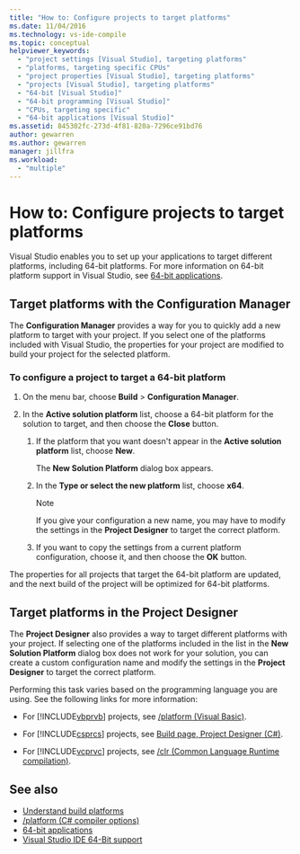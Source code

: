 ```yaml
---
title: "How to: Configure projects to target platforms"
ms.date: 11/04/2016
ms.technology: vs-ide-compile
ms.topic: conceptual
helpviewer_keywords:
  - "project settings [Visual Studio], targeting platforms"
  - "platforms, targeting specific CPUs"
  - "project properties [Visual Studio], targeting platforms"
  - "projects [Visual Studio], targeting platforms"
  - "64-bit [Visual Studio]"
  - "64-bit programming [Visual Studio]"
  - "CPUs, targeting specific"
  - "64-bit applications [Visual Studio]"
ms.assetid: 845302fc-273d-4f81-820a-7296ce91bd76
author: gewarren
ms.author: gewarren
manager: jillfra
ms.workload:
  - "multiple"
---
```

# How to: Configure projects to target platforms

Visual Studio enables you to set up your applications to target different platforms, including 64-bit platforms. For more information on 64-bit platform support in Visual Studio, see [64-bit applications](/dotnet/framework/64-bit-apps).

## Target platforms with the Configuration Manager

The **Configuration Manager** provides a way for you to quickly add a new platform to target with your project. If you select one of the platforms included with Visual Studio, the properties for your project are modified to build your project for the selected platform.

### To configure a project to target a 64-bit platform

1. On the menu bar, choose **Build** > **Configuration Manager**.

2. In the **Active solution platform** list, choose a 64-bit platform for the solution to target, and then choose the **Close** button.

    1. If the platform that you want doesn't appear in the **Active solution platform** list, choose **New**.

         The **New Solution Platform** dialog box appears.

    2. In the **Type or select the new platform** list, choose **x64**.

        > [!NOTE]
        >  If you give your configuration a new name, you may have to modify the settings in the **Project Designer** to target the correct platform.

    3. If you want to copy the settings from a current platform configuration, choose it, and then choose the **OK** button.

The properties for all projects that target the 64-bit platform are updated, and the next build of the project will be optimized for 64-bit platforms.

## Target platforms in the Project Designer

The **Project Designer** also provides a way to target different platforms with your project. If selecting one of the platforms included in the list in the **New Solution Platform** dialog box does not work for your solution, you can create a custom configuration name and modify the settings in the **Project Designer** to target the correct platform.

Performing this task varies based on the programming language you are using. See the following links for more information:

- For [!INCLUDE[vbprvb](../code-quality/includes/vbprvb_md.md)] projects, see [/platform (Visual Basic)](/dotnet/visual-basic/reference/command-line-compiler/platform).

- For [!INCLUDE[csprcs](../data-tools/includes/csprcs_md.md)] projects, see [Build page, Project Designer (C#)](../ide/reference/build-page-project-designer-csharp.md).

- For [!INCLUDE[vcprvc](../code-quality/includes/vcprvc_md.md)] projects, see [/clr (Common Language Runtime compilation)](/cpp/build/reference/clr-common-language-runtime-compilation).

## See also

- [Understand build platforms](../ide/understanding-build-platforms.md)
- [/platform (C# compiler options)](/dotnet/csharp/language-reference/compiler-options/platform-compiler-option)
- [64-bit applications](/dotnet/framework/64-bit-apps)
- [Visual Studio IDE 64-Bit support](../ide/visual-studio-ide-64-bit-support.md)

